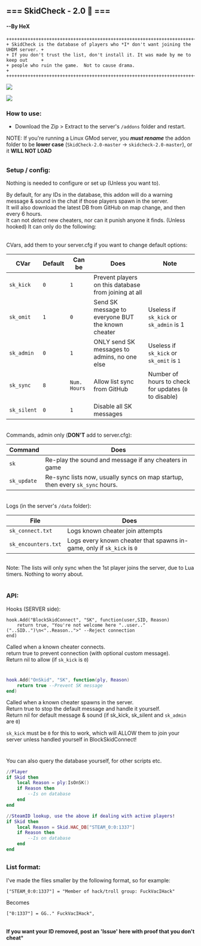 ## === SkidCheck - 2.0 :hammer: ===
#### --By HeX

```
++++++++++++++++++++++++++++++++++++++++++++++++++++++++++++++++++++++++++++++++++++
+ SkidCheck is the database of players who *I* don't want joining the UHDM server. +
+ If you don't trust the list, don't install it. It was made by me to keep out     +
+ people who ruin the game.  Not to cause drama.                                   +
++++++++++++++++++++++++++++++++++++++++++++++++++++++++++++++++++++++++++++++++++++
```

![](http://i.imgur.com/qJSb8nT.png)

![](http://i.imgur.com/diOzkSg.png)



### How to use:
* Download the Zip > Extract to the server's ```/addons``` folder and restart.

NOTE: If you're running a Linux GMod server, you ***must rename*** the addon folder to be **lower case**
(```SkidCheck-2.0-master``` -> ```skidcheck-2.0-master```), or it **WILL NOT LOAD**

######
##
### Setup / config:
Nothing is needed to configure or set up (Unless you want to).

By default, for any IDs in the database, this addon will do a warning message & sound
in the chat if those players spawn in the server.  
It will also download the latest DB from GitHub on map change, and then every 6 hours.  
It can not *detect* new cheaters, nor can it punish anyone it finds. (Unless hooked)
It can only do the following:

######
CVars, add them to your server.cfg if you want to change default options:

| CVar | Default | Can be | Does | Note |
| ----------- | ----- | ----- | ---------------------------------------------------- | -------------------------------------------- |
|```sk_kick```|```0```|```1```| Prevent players on this database from joining at all | |
|```sk_omit```|```1```|```0```| Send SK message to everyone BUT the known cheater | Useless if ```sk_kick``` or ```sk_admin``` is 1 |
|```sk_admin```|```0```|```1```| ONLY send SK messages to admins, no one else | Useless if ```sk_kick``` or ```sk_omit``` is ```1``` |
|```sk_sync```|```8```| ```Num. Hours``` | Allow list sync from GitHub | Number of hours to check for updates (```0``` to disable) |
|```sk_silent```|```0```|```1```| Disable all SK messages |  |


######
Commands, admin only (**DON'T** add to server.cfg):

| Command | Does |
| ------- | ---- |
|```sk```| Re-play the sound and message if any cheaters in game |
|```sk_update```| Re-sync lists now, usually syncs on map startup, then every ```sk_sync``` hours.


######
Logs (in the server's ```/data``` folder):

| File | Does |
| ------- | ---- |
|```sk_connect.txt```| Logs known cheater join attempts |
|```sk_encounters.txt```| Logs every known cheater that spawns in-game, only if ```sk_kick``` is ```0``` |


##

Note: The lists will only sync when the 1st player joins the server, due to Lua timers.
Nothing to worry about.

#

### API:
Hooks (SERVER side):

```lang lua
hook.Add("BlockSkidConnect", "SK", function(user,SID, Reason)
	return true, "You're not welcome here "..user.." ("..SID..")\n<"..Reason..">" --Reject connection
end)
```
Called when a known cheater connects.  
return true to prevent connection (with optional custom message).  
Return nil to allow (if ```sk_kick``` is ```0```)
#



```lua
hook.Add("OnSkid", "SK", function(ply, Reason)
	return true --Prevent SK message
end)
```

Called when a known cheater spawns in the server.  
Return true to stop the default message and handle it yourself.  
Return nil for default message & sound (if sk_kick, sk_silent and ```sk_admin``` are ```0```)  

```sk_kick``` must be ```0``` for this to work, which will ALLOW them to join your server unless handled yourself in BlockSkidConnect!  

#



You can also query the database yourself, for other scripts etc.
```lua
//Player
if Skid then
	local Reason = ply:IsOnSK()
	if Reason then
		--Is on database
	end
end

//SteamID lookup, use the above if dealing with active players!
if Skid then
	local Reason = Skid.HAC_DB["STEAM_0:0:1337"]
	if Reason then
		--Is on database
	end
end
```


##
### List format:
I've made the files smaller by the following format, so for example:
```
["STEAM_0:0:1337"] = "Member of hack/troll group: FuckVacIHack"
```
Becomes
```
["0:1337"] = GG.." FuckVacIHack",
```
##

######
**If you want your ID removed, post an 'Issue' here with proof that you don't cheat***

#



